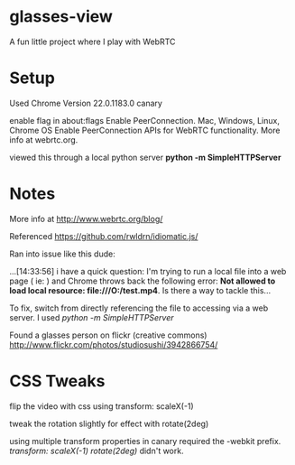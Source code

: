 glasses-view
============

A fun little project where I play with WebRTC

Setup
=====

Used Chrome Version 22.0.1183.0 canary

enable flag in about:flags
  Enable PeerConnection. Mac, Windows, Linux, Chrome OS
  Enable PeerConnection APIs for WebRTC functionality. More info at webrtc.org.

viewed this through a local python server **python -m SimpleHTTPServer**

Notes
=====

More info at http://www.webrtc.org/blog/

Referenced https://github.com/rwldrn/idiomatic.js/

Ran into issue like this dude:

...[14:33:56] <Sebah> i have a quick question: I'm trying to run a local file into a web page ( ie: <source type="video/mp4" src="file:///O:/test.mp4"></source> ) and Chrome throws back the following error: **Not allowed to load local resource: file:///O:/test.mp4**. Is there a way to tackle this...

To fix, switch from directly referencing the file to accessing via a web server. I used *python -m SimpleHTTPServer*

Found a glasses person on flickr (creative commons)
http://www.flickr.com/photos/studiosushi/3942866754/

CSS Tweaks
==========

flip the video with css using transform: scaleX(-1)

tweak the rotation slightly for effect with rotate(2deg)

using multiple transform properties in canary required the -webkit prefix. *transform: scaleX(-1) rotate(2deg)* didn't work.